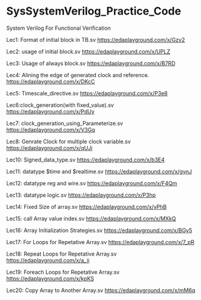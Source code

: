 # SysSystemVerilog_Practice_Code
System Verilog For Functional Verification

Lec1: Format of initial block in TB.sv
https://edaplayground.com/x/Gzv2

Lec2: usage of initial block.sv
https://edaplayground.com/x/UPLZ   

Lec3: Usage of always block.sv
https://edaplayground.com/x/B7RD

Lec4: Alining the edge of generated clock and reference.
https://edaplayground.com/x/DKcC

Lec5: Timescale_directive.sv
https://edaplayground.com/x/P3e8

Lec6:clock_generation(with fixed_value).sv
https://edaplayground.com/x/PdUy

Lec7: clock_generation_using_Parameterize.sv
https://edaplayground.com/x/V3Gq

Lec8: Genrate Clock for multiple clock variable.sv
https://edaplayground.com/x/qUJi

Lec10: Signed_data_type.sv
https://edaplayground.com/x/b3E4

Lec11: datatype $time and $realtime.sv
https://edaplayground.com/x/gynJ

Lec12: datatype reg and wire.sv
https://edaplayground.com/x/F4Qm

Lec13: datatype logic.sv
https://edaplayground.com/x/P3hp

Lec14: Fixed Size of array.sv
https://edaplayground.com/x/vPhB

Lec15: call Array value index.sv
https://edaplayground.com/x/MXkQ

Lec16: Array Initialization Strategies.sv
https://edaplayground.com/x/BGy5

Lec17: For Loops for Repetative Array.sv
https://edaplayground.com/x/7_pR

Lec18: Repeat Loops for Repetative Array.sv
https://edaplayground.com/x/a_ji

Lec19: Foreach Loops for Repetative Array.sv
https://edaplayground.com/x/kpKS

Lec20: Copy Array to Another Array.sv
https://edaplayground.com/x/mM6q
















